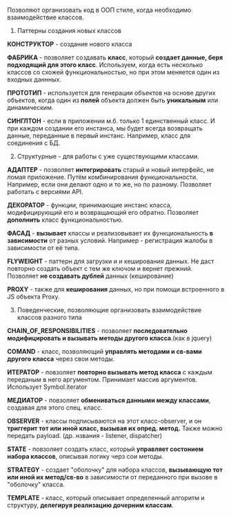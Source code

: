 Позволяют организовать код в ООП стиле, когда необходимо взаимодействие классов.

1) Паттерны создания новых классов

**КОНСТРУКТОР** - создание нового класса

**ФАБРИКА** - позволяет создавать **класс**, который **создает данные, беря подходящий для этого класс**. Используем, когда есть несколько классов со схожей функциональностью, но при этом меняется один из входных даннных.

**ПРОТОТИП** - используется для генерации объектов на основе других объектов, когда один из **полей** объекта должен быть **уникальным** или динамическим.

**СИНГЛТОН** - если в приложении м.б. только 1 единственный класс. И при каждом создании его инстанса, мы будет всегда возвращать данные, переданные в первый инстанс. Например, класс для соединения с БД.

2) Структурные  - для работы с уже существующими классами.

**АДАПТЕР** - позволяет **интегрировать** старый и новый интерфейс, не ломая приложение. Путём комбинирования функциональности. Например, если они делают одно и то же, но по разному. Позволяет работать с версиями API.

**ДЕКОРАТОР** - функции, принимающие инстанс класса, модифицирующий его и возвращающий его обратно. Позволяет **дополнить** класс функциональностью.

**ФАСАД** - **вызывает** классы и реализовывает их функциональность **в зависимости** от разных условий. Например - регистрация жалобы в зависимости от её типа.

**FLYWEIGHT** - паттерн для загрузки и и кеширования данных. Не даст повторно создать объект с тем же ключом и вернет прежний. Позволяет **не создавать дублей** данных (кеширование)

**PROXY** - также для **кеширования** данных, но при помощи встроенного в JS объекта Proxy. 

3) Поведенческие, позволяющие организовать взаимодействие классов разного типа

**CHAIN_OF_RESPONSIBILITIES**  - позволяет **последовательно модифицировать и вызывать методы другого класса**.(как в jquery)

**COMAND** - класс, позволяющий **управлять методами и св-вами другого класса** через свои методы.

**ИТЕРАТОР** - повзоляет **повторно вызывать метод класса** с каждым переданым в него аргументом. Принимает массив аргументов. Использует Symbol.iterator

**МЕДИАТОР** - повзоляет **обмениваться данными между классами**, создавая для этого спец. класс.

**OBSERVER** - классы подписываются на этот класс-observer, и он **триггерит тот или иной класс, вызывая их опред. метод.** Также можно передать payload. (др. нзвания  - listener, dispatcher)

**STATE** - повзоляет создать класс, который **управляет состонием набора классов**, описывая логику черз сои методы.

**STRATEGY** - создает "оболочку" для набора классов, **вызывающую тот или иной их метод/св-во** в зависимости от переданного при вызове в "оболочку" класса. 

**TEMPLATE** - класс, который описывает определенный алгоритм и структуру, **делегируя реализацию дочерним классам**.

